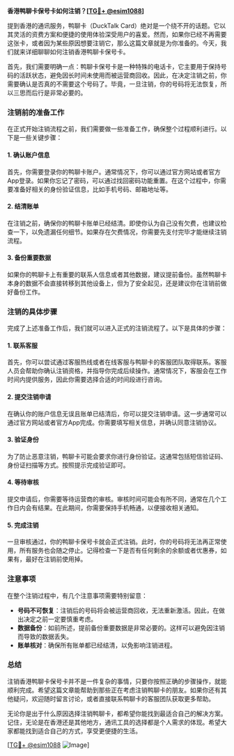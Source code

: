**香港鸭聊卡保号卡如何注销？[[TG💪+ @esim1088](https://t.me/s/esim1088)]**

提到香港的通讯服务，鸭聊卡（DuckTalk Card）绝对是一个绕不开的话题。它以其灵活的资费方案和便捷的使用体验深受用户的喜爱。然而，如果你已经不再需要这张卡，或者因为某些原因想要注销它，那么这篇文章就是为你准备的。今天，我们就来详细聊聊如何注销香港鸭聊卡保号卡。

首先，我们需要明确一点：鸭聊卡保号卡是一种特殊的电话卡，它主要用于保持号码的活跃状态，避免因长时间未使用而被运营商回收。因此，在决定注销之前，你需要确认是否真的不需要这个号码了。毕竟，一旦注销，你的号码将无法恢复，所以三思而后行是非常必要的。

### 注销前的准备工作

在正式开始注销流程之前，我们需要做一些准备工作，确保整个过程顺利进行。以下是一些关键步骤：

#### 1. 确认账户信息
首先，你需要登录你的鸭聊卡账户。通常情况下，你可以通过官方网站或者官方App登录。如果你忘记了密码，可以通过找回密码功能重置。在这个过程中，你需要准备好相关的身份验证信息，比如手机号码、邮箱地址等。

#### 2. 结清账单
在注销之前，确保你的鸭聊卡账单已经结清。即使你认为自己没有欠费，也建议检查一下，以免遗漏任何细节。如果存在欠费情况，你需要先支付完毕才能继续注销流程。

#### 3. 备份重要数据
如果你的鸭聊卡上有重要的联系人信息或者其他数据，建议提前备份。虽然鸭聊卡本身的数据不会直接转移到其他设备上，但为了安全起见，还是建议你在注销前做好备份工作。

### 注销的具体步骤

完成了上述准备工作后，我们就可以进入正式的注销流程了。以下是具体的步骤：

#### 1. 联系客服
首先，你可以尝试通过客服热线或者在线客服与鸭聊卡的客服团队取得联系。客服人员会帮助你确认注销资格，并指导你完成后续操作。通常情况下，客服会在工作时间内提供服务，因此你需要选择合适的时间段进行咨询。

#### 2. 提交注销申请
在确认你的账户信息无误且账单已结清后，你可以提交注销申请。这一步通常可以通过官方网站或者官方App完成。你需要填写相关信息，并确认同意注销协议。

#### 3. 验证身份
为了防止恶意注销，鸭聊卡可能会要求你进行身份验证。这通常包括短信验证码、身份证扫描等方式。按照提示完成验证即可。

#### 4. 等待审核
提交申请后，你需要等待运营商的审核。审核时间可能会有所不同，通常在几个工作日内会有结果。在此期间，你需要保持手机畅通，以便接收相关通知。

#### 5. 完成注销
一旦审核通过，你的鸭聊卡保号卡就会正式注销。此时，你的号码将无法再正常使用，所有服务也会随之停止。记得检查一下是否有任何剩余的余额或者优惠券，如果有，最好在注销前使用掉。

### 注意事项

在整个注销过程中，有几个注意事项需要特别留意：

- **号码不可恢复**：注销后的号码将会被运营商回收，无法重新激活。因此，在做出决定之前一定要慎重考虑。
- **数据备份**：如前所述，提前备份重要数据是非常必要的。这样可以避免因注销而导致的数据丢失。
- **账单核对**：确保所有账单都已经结清，以免影响注销进程。

### 总结

注销香港鸭聊卡保号卡并不是一件复杂的事情，只要你按照正确的步骤操作，就能顺利完成。希望这篇文章能帮助到那些正在考虑注销鸭聊卡的朋友。如果你还有其他疑问，欢迎随时留言讨论，或者直接联系鸭聊卡的客服团队获取更多帮助。

无论你是出于什么原因选择注销鸭聊卡，都希望你能找到最适合自己的解决方案。记住，无论是在香港还是其他地方，通讯工具的选择都是个人需求的体现。希望大家都能找到适合自己的方式，享受更便捷的生活。

[[TG💪+ @esim1088](https://t.me/s/esim1088) ![Image](https://i.postimg.cc/4NQfJmqS/Snipaste-2025-05-13-00-14-12.png)]